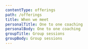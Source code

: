 ```yaml
---
contentType: offerings
path: /offerings
title: When we meet
personalTitle: One to one coaching
personalBody: One to one coaching
groupTitle: Group sessions
groupBody: Group sessions
---
```


